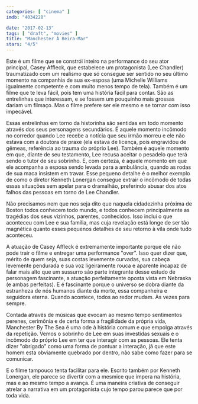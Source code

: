 ```yaml
---
categories: [ "cinema" ]
imdb: "4034228"

date: "2017-02-13"
tags: [ "draft", "movies" ]
title: "Manchester À Beira-Mar"
stars: "4/5"
---
```

Este é um filme que se constrói inteiro na performance do seu ator principal, Casey Affleck, que estabelece um protagonista (Lee Chandler) traumatizado com um realismo que só consegue ser sentido no seu último momento na companhia de sua ex-esposa (uma Michelle Williams igualmente competente e com muito menos tempo de tela). Também é um filme que te leva fácil, pois tem uma história fácil para contar. São as entrelinhas que interessam, e se fossem um pouquinho mais grossas dariam um filmaço. Mas o filme prefere ser ele mesmo e se tornar com isso impecável.

Essas entrelinhas em torno da historinha são sentidas em todo momento através dos seus personagens secundários. É aquele momento incômodo no corredor quando Lee recebe a notícia que seu irmão morreu e ele não estava com a doutora de praxe (ela estava de licença, pois engravidou de gêmeas, referência ao trauma do próprio Lee). Também é aquele momento em que, diante de seu testamento, Lee recusa aceitar o pesadelo que terá sendo o tutor de seu sobrinho. E, com certeza, é aquele momento em que ele acompanha a esposa sendo levada para a ambulância, quando as rodas de sua maca insistem em travar. Esse pequeno detalhe é o melhor exemplo de como o diretor Kenneth Lonergan consegue extrair o incômodo de todas essas situações sem apelar para o dramalhão, preferindo abusar dos atos falhos das pessoas em torno de Lee Chandler.

Não precisamos nem que nos seja dito que naquela cidadezinha próxima de Boston todos conhecem todo mundo, e todos conhecem principalmente as tragédias dos seus vizinhos, parentes, conhecidos. Isso inclui o que aconteceu com Lee e sua família, mas cuja revelação está longe de ser tão magnética quanto esses pequenos detalhes de seu retorno à vila onde tudo aconteceu.

A atuação de Casey Affleck é extremamente importante porque ele não pode trair o filme e entregar uma performance "over". Isso quer dizer que, mérito de quem seja, suas costas levemente curvadas, sua cabeça levemente pendurada e sua voz ligeiramente rouca e aparente incapaz de falar mais alto que um sussurro são parte integrante desse estudo de personagem fascinante, a atuação perfeitamente oposta vista em Nebraska (e ambas perfeitas). E é fascinante porque o universo se dobra diante da estranheza de nós humanos diante da morte, essa companheira e seguidora eterna. Quando acontece, todos ao redor mudam. Às vezes para sempre.

Contada através de músicas que evocam ao mesmo tempo sentimentos perenes, cerimônia e de certa forma a fragilidade da própria vida, Manchester By The Sea é uma ode à história comum e que empolga através da repetição. Vemos o sobrinho de Lee em suas investidas sexuais e o incômodo do próprio Lee em ter que interagir com as pessoas. Ele tenta dizer "obrigado" como uma forma de pontuar a interação, já que este homem esta obviamente quebrado por dentro, não sabe como fazer para se comunicar.

E o filme tampouco tenta facilitar para ele. Escrito também por Kenneth Lonergan, ele parece se divertir com a mesmice que impera na história, mas e ao mesmo tempo a avança. É uma maneira criativa de conseguir atrelar a narrativa em um protagonista cujo tempo parou parece que por toda vida.

